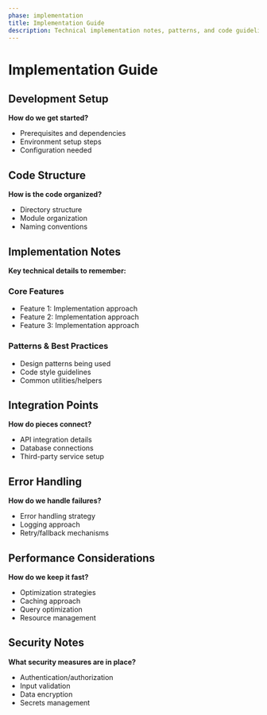 ```yaml
---
phase: implementation
title: Implementation Guide
description: Technical implementation notes, patterns, and code guidelines
---
```


# Implementation Guide

## Development Setup
**How do we get started?**

- Prerequisites and dependencies
- Environment setup steps
- Configuration needed

## Code Structure
**How is the code organized?**

- Directory structure
- Module organization
- Naming conventions

## Implementation Notes
**Key technical details to remember:**

### Core Features
- Feature 1: Implementation approach
- Feature 2: Implementation approach
- Feature 3: Implementation approach

### Patterns & Best Practices
- Design patterns being used
- Code style guidelines
- Common utilities/helpers

## Integration Points
**How do pieces connect?**

- API integration details
- Database connections
- Third-party service setup

## Error Handling
**How do we handle failures?**

- Error handling strategy
- Logging approach
- Retry/fallback mechanisms

## Performance Considerations
**How do we keep it fast?**

- Optimization strategies
- Caching approach
- Query optimization
- Resource management

## Security Notes
**What security measures are in place?**

- Authentication/authorization
- Input validation
- Data encryption
- Secrets management
